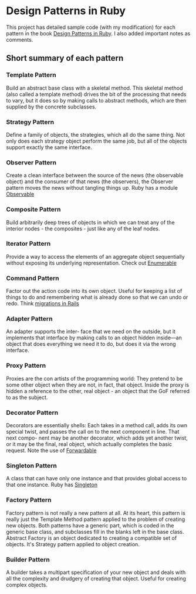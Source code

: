 # Design Patterns in Ruby

This project has detailed sample code (with my modification) for each pattern in the book [Design Patterns in Ruby](http://designpatternsinruby.com/). 
I also added important notes as comments. 

## Short summary of each pattern

### Template Pattern

Build an abstract base class with a skeletal method. This skeletal method (also called a template method) drives the bit of the processing that needs to vary, but it does so by making calls to abstract methods, which are then supplied by the concrete subclasses. 

### Strategy Pattern

Define a family of objects, the strategies, which all do the same thing. Not only does each strategy object perform the same job, but all of the objects support exactly the same interface.

### Observer Pattern

Create a clean interface between the source of the news (the observable object) and the consumer of that news (the observers), the Observer pattern moves the news without tangling things up. Ruby has a module [Observable](http://ruby-doc.org/stdlib-2.0.0/libdoc/observer/rdoc/Observable.html)

### Composite Pattern

Build arbitrarily deep trees of objects in which we can treat any of the interior nodes - the composites - just like any of the leaf nodes.

### Iterator Pattern

Provide a way to access the elements of an aggregate object sequentially without exposing its underlying representation. Check out [Enumerable](http://www.ruby-doc.org/core-2.1.1/Enumerable.html)

### Command Pattern

Factor out the action code into its own object. Useful for keeping a list of things to do and remembering what is already done so that we can undo or redo. Think [migrations in Rails](http://guides.rubyonrails.org/migrations.html) 

### Adapter Pattern

An adapter supports the inter- face that we need on the outside, but it implements that interface by making calls to an object hidden inside—an object that does everything we need it to do, but does it via the wrong interface.

### Proxy Pattern

Proxies are the con artists of the programming world: They pretend to be some other object when they are not, in fact, that object. Inside the proxy is hidden a reference to the other, real object - an object that the GoF referred to as the subject.

### Decorator Pattern

Decorators are essentially shells: Each takes in a method call, adds its own special twist, and passes the call on to the next component in line. That next compo- nent may be another decorator, which adds yet another twist, or it may be the final, real object, which actually completes the basic request. Note the use of [Forwardable](http://www.ruby-doc.org/stdlib-2.0/libdoc/forwardable/rdoc/Forwardable.html)

### Singleton Pattern

A class that can have only one instance and that provides global access to that one instance. Ruby has [Singleton](http://www.ruby-doc.org/stdlib-2.1.0/libdoc/singleton/rdoc/Singleton.html)

### Factory Pattern

Factory pattern is not really a new pattern at all. At its heart, this pattern is really just the Template Method pattern applied to the problem of creating new objects. Both patterns have a generic part, which is coded in the generic base class, and subclasses fill in the blanks left in the base class.
Abstract Factory is an object dedicated to creating a compatible set of objects. It's Strategy pattern applied to object creation.

### Builder Pattern

A builder takes a multipart specification of your new object and deals with all the complexity and drudgery of creating that object. Useful for creating complex objects.
